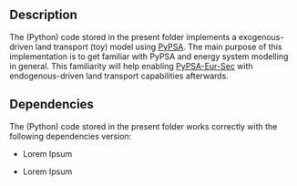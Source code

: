 Description
-----------
The (Python) code stored in the present folder implements a exogenous-driven land transport (toy) model using [PyPSA](https://pypsa.readthedocs.io/en/latest). The main purpose of this implementation is to get familiar with PyPSA and energy system modelling in general. This familiarity will help enabling [PyPSA-Eur-Sec](https://pypsa-eur-sec.readthedocs.io/en/latest) with endogenous-driven land transport capabilities afterwards.


Dependencies
------------
The (Python) code stored in the present folder works correctly with the following dependencies version:

- Lorem Ipsum

- Lorem Ipsum



